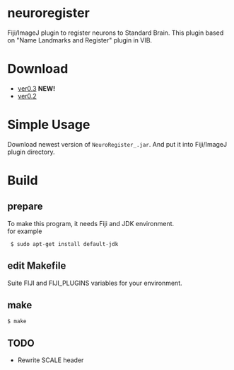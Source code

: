 neuroregister
=============

Fiji/ImageJ plugin to register neurons to Standard Brain. This plugin based on "Name Landmarks and Register" plugin in VIB.

# Download
- [ver0.3](https://github.com/sc4brain/neuroregister/releases/download/ver0.3/NeuroRegister_.jar) **NEW!** 
- [ver0.2](https://github.com/sc4brain/neuroregister/releases/tag/ver0.2)

# Simple Usage
Download newest version of `NeuroRegister_.jar`.
And put it into Fiji/ImageJ plugin directory.

# Build
## prepare
To make this program, it needs Fiji and JDK environment.  
for example

```
 $ sudo apt-get install default-jdk
```

## edit Makefile
Suite FIJI and FIJI_PLUGINS variables for your environment.  


## make

```
$ make
```

## TODO
- Rewrite SCALE header



